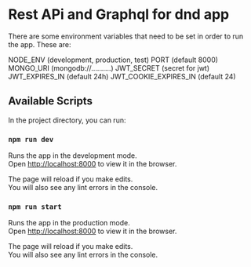 # Rest APi and Graphql for dnd app

There are some environment variables that need to be set in order to run the app. These are:

NODE_ENV (development, production, test)
PORT (default 8000)
MONGO_URI (mongodb://..........)
JWT_SECRET (secret for jwt)
JWT_EXPIRES_IN (default 24h)
JWT_COOKIE_EXPIRES_IN (default 24)

## Available Scripts

In the project directory, you can run:

### `npm run dev`

Runs the app in the development mode.\
Open [http://localhost:8000](http://localhost:8000) to view it in the browser.

The page will reload if you make edits.\
You will also see any lint errors in the console.

### `npm run start`

Runs the app in the production mode.\
Open [http://localhost:8000](http://localhost:8000) to view it in the browser.

The page will reload if you make edits.\
You will also see any lint errors in the console.
